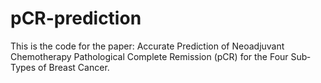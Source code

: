 # pCR-prediction

This is the code for the paper: Accurate Prediction of Neoadjuvant Chemotherapy Pathological Complete Remission (pCR) for the
Four Sub‐Types of Breast Cancer.
